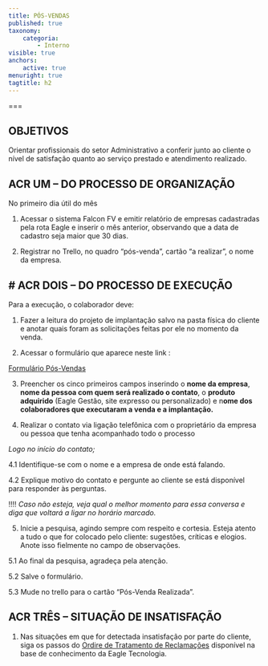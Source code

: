 ```yaml
---
title: PÓS-VENDAS
published: true
taxonomy:
    categoria:
        - Interno
visible: true
anchors:
    active: true
menuright: true
tagtitle: h2
---
```


===

## OBJETIVOS
Orientar profissionais do setor Administrativo a conferir junto ao cliente o nível de satisfação quanto ao serviço prestado e atendimento realizado.

## ACR UM – DO PROCESSO DE ORGANIZAÇÃO 

No primeiro dia útil do mês

1. Acessar o sistema Falcon FV e emitir relatório de empresas cadastradas pela rota Eagle e inserir o mês anterior, observando que a data de cadastro seja maior que 30 dias.

2. Registrar no Trello, no quadro “pós-venda”, cartão “a realizar”, o nome da empresa.

## # ACR DOIS – DO PROCESSO DE EXECUÇÃO

Para a execução, o colaborador deve:

1. Fazer a leitura do projeto de implantação salvo na pasta física do cliente e anotar quais foram as solicitações feitas por ele no momento da venda.

2. Acessar o formulário que aparece neste link : 

[Formulário Pós-Vendas](https://docs.google.com/forms/d/e/1FAIpQLSeJww9jjUpIlCI1Q4RaF-kHSLNZWf4m-m_1Aj3dfpMH3M6OEQ/viewform )

3. Preencher os cinco primeiros campos inserindo o **nome da empresa**, **nome da pessoa com quem será realizado o contato**, o **produto adquirido** (Eagle Gestão, site expresso ou personalizado) e n**ome dos colaboradores que executaram a venda e a implantação.**

4. Realizar o contato via ligação telefônica com o proprietário da empresa ou pessoa que tenha acompanhado todo o processo

_Logo no início do contato;_
  
4.1 Identifique-se com o nome e a empresa de onde está falando.

4.2	Explique motivo do contato e pergunte ao cliente se está disponível para responder às perguntas.

!!!! _Caso não esteja, veja qual o melhor momento para essa conversa e diga que voltará a ligar no horário marcado._
	
5. Inicie a pesquisa, agindo sempre com respeito e cortesia. Esteja atento a tudo o que for colocado pelo cliente: sugestões, críticas e elogios. Anote isso fielmente no campo de observações.

5.1 Ao final da pesquisa, agradeça pela atenção.

5.2 Salve o formulário.

5.3 Mude no trello para o cartão “Pós-Venda Realizada”.

## ACR TRÊS – SITUAÇÃO DE INSATISFAÇÃO
1. Nas situações em que for detectada insatisfação por parte do cliente, siga os passos do [Ordire de Tratamento de Reclamações](https://ajuda.eagletecnologia.com/materiais/interno/politicas-e-regras/politica-tratamento-reclamacoes) disponível na base de conhecimento da Eagle Tecnologia.
